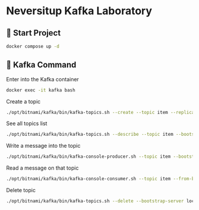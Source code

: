 <h1>Neversitup Kafka Laboratory</h1>

<h2>🐳 Start Project</h2>

```bash
docker compose up -d
```


<h2>📑 Kafka Command</h2>

<p>Enter into the Kafka container</p>

```bash
docker exec -it kafka bash
```

<p>Create a topic</p>

```bash
./opt/bitnami/kafka/bin/kafka-topics.sh --create --topic item --replication-factor 1 --partitions 1 --bootstrap-server localhost:9092
```

<p>See all topics list</p>

```bash
./opt/bitnami/kafka/bin/kafka-topics.sh --describe --topic item --bootstrap-server localhost:9092
```

<p>Write a message into the topic</p>

```bash
./opt/bitnami/kafka/bin/kafka-console-producer.sh --topic item --bootstrap-server localhost:9092
```

<p>Read a message on that topic</p>

```bash
./opt/bitnami/kafka/bin/kafka-console-consumer.sh --topic item --from-beginning --bootstrap-server localhost:9092
```

<p>Delete topic</p>

```bash
./opt/bitnami/kafka/bin/kafka-topics.sh --delete --bootstrap-server localhost:9092 --topic quickstart-events
```